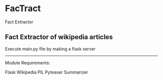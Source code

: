 # FacTract
Fact Extractor

Fact Extractor of wikipedia articles
------------------------------------------------

Execute main.py file by making a flask server

------------------------------------------------

Module Requirements:

Flask
Wikipedia
PIL
Pyteaser
Summarizer
